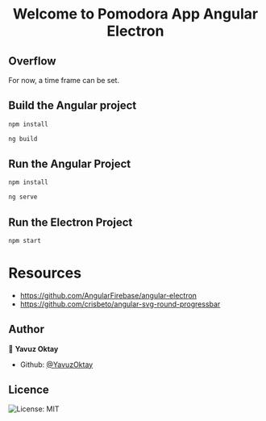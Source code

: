 <h1 align="center">Welcome to Pomodora App Angular Electron</h1>

## Overflow

For now, a time frame can be set.

## Build the Angular project

```sh
npm install
```

```sh
ng build
```

## Run the Angular Project

```sh
npm install
```

```sh
ng serve
```

## Run the Electron Project

```sh
npm start
```

# Resources

- https://github.com/AngularFirebase/angular-electron
- https://github.com/crisbeto/angular-svg-round-progressbar

## Author

👤 **Yavuz Oktay**

- Github: [@YavuzOktay](https://github.com/yavuzoktay)

## Licence

<p>
    <img alt="License: MIT" src="https://img.shields.io/badge/License-MIT-yellow.svg" />
</p>
